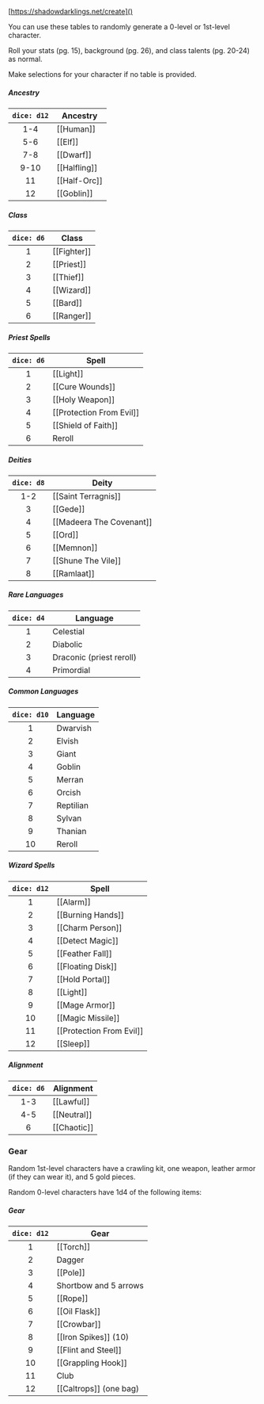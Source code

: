[https://shadowdarklings.net/create]()

You can use these tables to randomly generate a 0-level or 1st-level character.

Roll your stats (pg. 15), background (pg. 26), and class talents (pg. 20-24) as normal.

Make selections for your character if no table is provided.

##### Ancestry
| `dice: d12` | **Ancestry** |
|:-----------:| ------------ |
|     1-4     | [[Human]]    |
|     5-6     | [[Elf]]      |
|     7-8     | [[Dwarf]]    |
|    9-10     | [[Halfling]] |
|     11      | [[Half-Orc]] |
|     12      | [[Goblin]]   |

##### Class
| `dice: d6` | **Class**   |
|:----------:| ----------- |
|     1      | [[Fighter]] |
|     2      | [[Priest]]  |
|     3      | [[Thief]]   |
|     4      | [[Wizard]]  |
|     5      | [[Bard]]    |
|     6      | [[Ranger]]  |

##### Priest Spells
| `dice: d6` | **Spell**                |
|:----------:| ------------------------ |
|     1      | [[Light]]                |
|     2      | [[Cure Wounds]]          |
|     3      | [[Holy Weapon]]          |
|     4      | [[Protection From Evil]] |
|     5      | [[Shield of Faith]]      |
|     6      | Reroll                   |

##### Deities
| `dice: d8` | **Deity**                |
|:----------:| ------------------------ |
|    1-2     | [[Saint Terragnis]]      |
|     3      | [[Gede]]                 |
|     4      | [[Madeera The Covenant]] |
|     5      | [[Ord]]                  |
|     6      | [[Memnon]]               |
|     7      | [[Shune The Vile]]       |
|     8      | [[Ramlaat]]              |

##### Rare Languages
| `dice: d4` | **Language**             |
|:----------:| ------------------------ |
|     1      | Celestial                |
|     2      | Diabolic                 |
|     3      | Draconic (priest reroll) |
|     4      | Primordial               |

##### Common Languages
| `dice: d10` | **Language** |
|:-----------:| ------------ |
|      1      | Dwarvish     |
|      2      | Elvish       |
|      3      | Giant        |
|      4      | Goblin       |
|      5      | Merran       |
|      6      | Orcish       |
|      7      | Reptilian    |
|      8      | Sylvan       |
|      9      | Thanian      |
|     10      | Reroll       |

##### Wizard Spells
| `dice: d12` | **Spell**            |
|:-----------:| -------------------- |
|      1      | [[Alarm]]                |
|      2      | [[Burning Hands]]        |
|      3      | [[Charm Person]]         |
|      4      | [[Detect Magic]]         |
|      5      | [[Feather Fall]]         |
|      6      | [[Floating Disk]]        |
|      7      | [[Hold Portal]]          |
|      8      | [[Light]]                |
|      9      | [[Mage Armor]]           |
|     10      | [[Magic Missile]]        |
|     11      | [[Protection From Evil]] |
|     12      | [[Sleep]]                |

##### Alignment
| `dice: d6` | Alignment   |
|:----------:| ----------- |
|    1-3     | [[Lawful]]  |
|    4-5     | [[Neutral]] |
|     6      | [[Chaotic]] |

### Gear
Random 1st-level characters have a crawling kit, one weapon, leather armor (if they can wear it), and 5 gold pieces.

Random 0-level characters have 1d4 of the following items:

##### Gear
| `dice: d12` | Gear                   |
|:-----------:| ---------------------- |
|      1      | [[Torch]]              |
|      2      | Dagger                 |
|      3      | [[Pole]]               |
|      4      | Shortbow and 5 arrows  |
|      5      | [[Rope]]               |
|      6      | [[Oil Flask]]          |
|      7      | [[Crowbar]]            |
|      8      | [[Iron Spikes]] (10)   |
|      9      | [[Flint and Steel]]    |
|     10      | [[Grappling Hook]]     |
|     11      | Club                   |
|     12      | [[Caltrops]] (one bag) |


